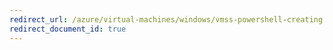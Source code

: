 ```yaml
---
redirect_url: /azure/virtual-machines/windows/vmss-powershell-creating
redirect_document_id: true
---
```

